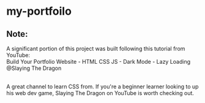 # my-portfoilo

## Note:
A significant portion of this project was built following this tutorial from YouTube: <br>
    Build Your Portfolio Website - HTML CSS JS - Dark Mode - Lazy Loading <br>
    @Slaying The Dragon <br><br>

A great channel to learn CSS from. If you're a beginner learner looking to up
his web dev game, Slaying The Dragon on YouTube is worth checking out.